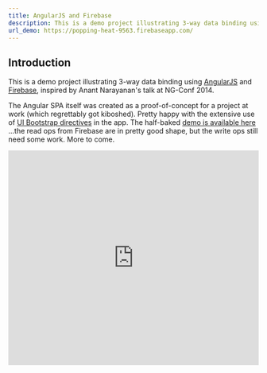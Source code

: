 ```yaml
---
title: AngularJS and Firebase
description: This is a demo project illustrating 3-way data binding using AngularJS and Firebase.
url_demo: https://popping-heat-9563.firebaseapp.com/
---
```




## Introduction

This is a demo project illustrating 3-way data binding using [AngularJS](https://angularjs.org/) and [Firebase](https://www.firebase.com/), inspired by Anant Narayanan's talk at NG-Conf 2014.

The Angular SPA itself was created as a proof-of-concept for a project at work (which regrettably got kiboshed). Pretty happy with the extensive use of [UI Bootstrap directives](https://angular-ui.github.io/bootstrap/) in the app. The half-baked <a href="{{ page.url_demo }}" target="_blank">demo is available here</a> ...the read ops from Firebase are in pretty good shape, but the write ops still need some work. More to come.

<iframe width="100%" height="432" src="https://www.youtube.com/embed/e4yUTkva_FM" frameborder="0" allowfullscreen></iframe>
